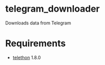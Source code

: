 # telegram_downloader

Downloads data from Telegram

# Requirements

* [telethon](https://github.com/LonamiWebs/Telethon) 1.8.0
